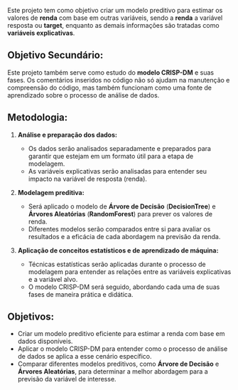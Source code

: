Este projeto tem como objetivo criar um modelo preditivo para estimar os valores de **renda** com base em outras variáveis, sendo a **renda** a variável resposta ou **target**, enquanto as demais informações são tratadas como **variáveis explicativas**.

## Objetivo Secundário:
Este projeto também serve como estudo do **modelo CRISP-DM** e suas fases. Os comentários inseridos no código não só ajudam na manutenção e compreensão do código, mas também funcionam como uma fonte de aprendizado sobre o processo de análise de dados.

## Metodologia:

1. **Análise e preparação dos dados:**
   - Os dados serão analisados separadamente e preparados para garantir que estejam em um formato útil para a etapa de modelagem.
   - As variáveis explicativas serão analisadas para entender seu impacto na variável de resposta (renda).

2. **Modelagem preditiva:**
   - Será aplicado o modelo de **Árvore de Decisão** (**DecisionTree**) e **Árvores Aleatórias** (**RandomForest**) para prever os valores de renda.
   - Diferentes modelos serão comparados entre si para avaliar os resultados e a eficácia de cada abordagem na previsão da renda.

3. **Aplicação de conceitos estatísticos e de aprendizado de máquina:**
   - Técnicas estatísticas serão aplicadas durante o processo de modelagem para entender as relações entre as variáveis explicativas e a variável alvo.
   - O modelo CRISP-DM será seguido, abordando cada uma de suas fases de maneira prática e didática.

## Objetivos:
- Criar um modelo preditivo eficiente para estimar a renda com base em dados disponíveis.
- Aplicar o modelo CRISP-DM para entender como o processo de análise de dados se aplica a esse cenário específico.
- Comparar diferentes modelos preditivos, como **Árvore de Decisão** e **Árvores Aleatórias**, para determinar a melhor abordagem para a previsão da variável de interesse.
